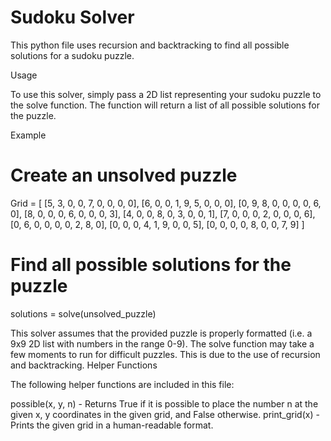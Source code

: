 # Sudoku Solver

This python file uses recursion and backtracking to find all possible solutions for a sudoku puzzle.

Usage

To use this solver, simply pass a 2D list representing your sudoku puzzle to the solve function. The function will return a list of all possible solutions for the puzzle.

Example


# Create an unsolved puzzle
Grid = [
    [5, 3, 0, 0, 7, 0, 0, 0, 0],
    [6, 0, 0, 1, 9, 5, 0, 0, 0],
    [0, 9, 8, 0, 0, 0, 0, 6, 0],
    [8, 0, 0, 0, 6, 0, 0, 0, 3],
    [4, 0, 0, 8, 0, 3, 0, 0, 1],
    [7, 0, 0, 0, 2, 0, 0, 0, 6],
    [0, 6, 0, 0, 0, 0, 2, 8, 0],
    [0, 0, 0, 4, 1, 9, 0, 0, 5],
    [0, 0, 0, 0, 8, 0, 0, 7, 9]
]

# Find all possible solutions for the puzzle
solutions = solve(unsolved_puzzle)

This solver assumes that the provided puzzle is properly formatted (i.e. a 9x9 2D list with numbers in the range 0-9).
The solve function may take a few moments to run for difficult puzzles. This is due to the use of recursion and backtracking.
Helper Functions

The following helper functions are included in this file:

possible(x, y, n) - Returns True if it is possible to place the number n at the given x, y coordinates in the given grid, and False otherwise.
print_grid(x) - Prints the given grid in a human-readable format.
